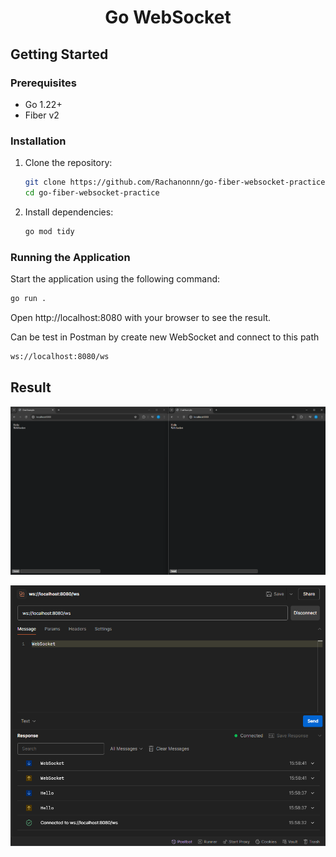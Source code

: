 <div align="center">

# Go WebSocket

</div>

## Getting Started

### Prerequisites

- Go 1.22+
- Fiber v2

### Installation

1. Clone the repository:

   ```sh
   git clone https://github.com/Rachanonnn/go-fiber-websocket-practice
   cd go-fiber-websocket-practice
   ```

2. Install dependencies:
   ```sh
   go mod tidy
   ```

### Running the Application

Start the application using the following command:

```sh
go run .
```

Open http://localhost:8080 with your browser to see the result.

Can be test in Postman by create new WebSocket and connect to this path

```sh
ws://localhost:8080/ws
```

## Result

![alt text](image-1.png)

![alt text](image.png)
